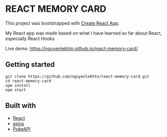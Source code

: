 # REACT MEMORY CARD

This project was bootstrapped with [Create React App](https://github.com/facebook/create-react-app).

My React app was made based on what I have learned so far about React, especially React Hooks

Live demo: https://nguyenlekhtn.github.io/react-memory-card/

## Getting started

```
git clone https://github.com/nguyenlekhtn/react-memory-card.git
cd react-memory-card
npm install
npm start
```

## Built with

- [React](https://reactjs.org/)
- [axios](https://github.com/axios/axios)
- [PokeAPI](https://pokeapi.co/)
